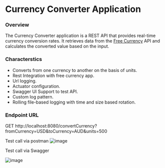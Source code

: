 # Currency Converter Application

### Overview
The Currency Converter application is a REST API that provides real-time currency conversion rates. It retrieves data from the [Free Currency](https://freecurrencyapi.com/) API and calculates the converted value based on the input.

### Characterstics
- Converts from one currency to another on the basis of units.
- Rest Integration with free currency app.
- Url logging.
- Actuator configuration.
- Swagger UI Support to test API.
- Custom log pattern.
- Rolling file-based logging with time and size based rotation.

### Endpoint URL
GET http://localhost:8080/convertCurrency?fromCurrency=USD&toCurrency=AUD&units=500

Test call via postman
![image](https://github.com/user-attachments/assets/bfdef6a1-f15d-4d0b-927b-0fd38b6edd8e)

Test call via Swagger

![image](https://github.com/user-attachments/assets/93249682-5a93-4c12-8ac4-891ec360e7ea)








